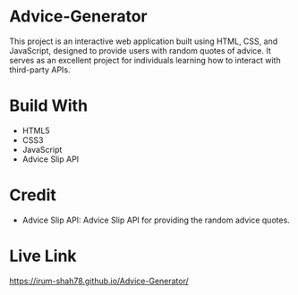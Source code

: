 # Advice-Generator
This project is an interactive web application built using HTML, CSS, and JavaScript, designed to provide users with random quotes of advice. It serves as an excellent project for individuals learning how to interact with third-party APIs.

# Build With
-  HTML5
-  CSS3
-  JavaScript
-  Advice Slip API

# Credit
-  Advice Slip API: Advice Slip API for providing the random advice quotes.

# Live Link
https://irum-shah78.github.io/Advice-Generator/